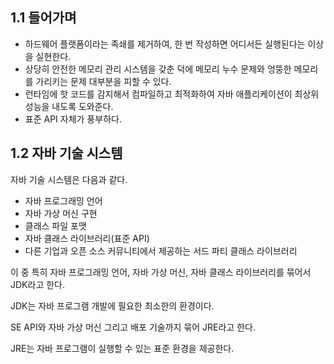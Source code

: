 ## 1.1 들어가며

- 하드웨어 플랫폼이라는 족쇄를 제거하여, 한 번 작성하면 어디서든 실행된다는 이상을 실현한다.
- 상당히 안전한 메모리 관리 시스템을 갖춘 덕에 메모리 누수 문제와 엉뚱한 메모리를 가리키는 문제 대부분을 피할 수 있다.
- 런타임에 핫 코드를 감지해서 컴파일하고 최적화하여 자바 애플리케이션이 최상위 성능을 내도록 도와준다.
- 표준 API 자체가 풍부하다.

## 1.2 자바 기술 시스템

자바 기술 시스템은 다음과 같다.

- 자바 프로그래밍 언어
- 자바 가상 머신 구현
- 클래스 파일 포맷
- 자바 클래스 라이브러리(표준 API)
- 다른 기업과 오픈 소스 커뮤니티에서 제공하는 서드 파티 클래스 라이브러리

이 중 특히 자바 프로그래밍 언어, 자바 가상 머신, 자바 클래스 라이브러리를 묶어서 JDK라고 한다.

JDK는 자바 프로그램 개발에 필요한 최소한의 환경이다.

SE API와 자바 가상 머신 그리고 배포 기술까지 묶어 JRE라고 한다.

JRE는 자바 프로그램이 실행할 수 있는 표준 환경을 제공한다.
